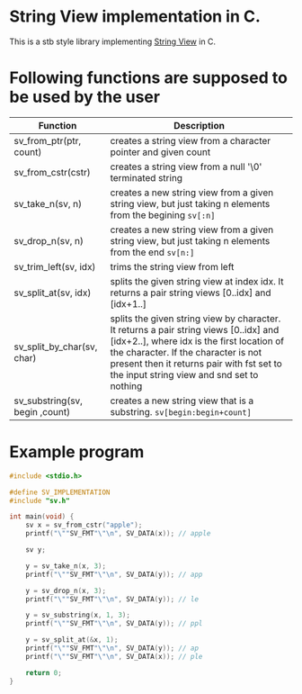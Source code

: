 # String View implementation in C.

This is a stb style library implementing [String View](https://stackoverflow.com/questions/20803826/what-is-string-view) in C.

# Following functions are supposed to be used by the user

| Function                        | Description                                                                                                                                                              |
| ------------------------------- | ------------------------------------------------------------------------------------------------------------------------------------------------------------------------ |
| sv\_from\_ptr(ptr, count)       | creates a string view from a character pointer and given count                                                                                                           |
| sv\_from\_cstr(cstr)            | creates a string view from a null '\0' terminated string                                                                                                                 |
| sv\_take\_n(sv, n)              | creates a new string view from a given string view, but just taking n elements from the begining `sv[:n]`                                                                |
| sv\_drop\_n(sv, n)              | creates a new string view from a given string view, but just taking n elements from the end `sv[n:]`                                                                     |
| sv\_trim\_left(sv, idx)         | trims the string view from left                                                                                                                                          |
| sv\_split\_at(sv, idx)          | splits the given string view at index idx. It returns a pair string views [0..idx] and [idx+1..]                                                                         |
| sv\_split\_by\_char(sv, char)   | splits the given string view by character. It returns a pair string views [0..idx] and [idx+2..], where idx is the first location of the character. If the character is not present then it returns pair with fst set to the input string view and snd set to nothing |
| sv\_substring(sv, begin ,count) | creates a new string view that is a substring. `sv[begin:begin+count]`                                                                                                   |

# Example program
```C
#include <stdio.h>

#define SV_IMPLEMENTATION
#include "sv.h"

int main(void) {
    sv x = sv_from_cstr("apple");
    printf("\""SV_FMT"\"\n", SV_DATA(x)); // apple

    sv y;

    y = sv_take_n(x, 3);
    printf("\""SV_FMT"\"\n", SV_DATA(y)); // app

    y = sv_drop_n(x, 3);
    printf("\""SV_FMT"\"\n", SV_DATA(y)); // le

    y = sv_substring(x, 1, 3);
    printf("\""SV_FMT"\"\n", SV_DATA(y)); // ppl

    y = sv_split_at(&x, 1);
    printf("\""SV_FMT"\"\n", SV_DATA(y)); // ap
    printf("\""SV_FMT"\"\n", SV_DATA(x)); // ple

    return 0;
}
```
